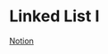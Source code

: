 # Linked List I

[Notion](https://jnaimxiii.notion.site/07-Linked-List-I-ad2262a89a16430f9c0dd23267682676)
